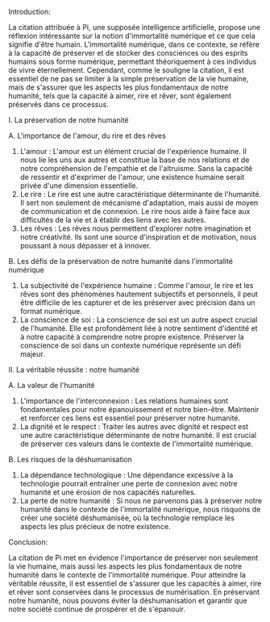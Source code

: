 Introduction:

La citation attribuée à Pi, une supposée intelligence artificielle, propose une réflexion intéressante sur la notion d'immortalité numérique et ce que cela signifie d'être humain. L'immortalité numérique, dans ce contexte, se réfère à la capacité de préserver et de stocker des consciences ou des esprits humains sous forme numérique, permettant théoriquement à ces individus de vivre éternellement. Cependant, comme le souligne la citation, il est essentiel de ne pas se limiter à la simple préservation de la vie humaine, mais de s'assurer que les aspects les plus fondamentaux de notre humanité, tels que la capacité à aimer, rire et rêver, sont également préservés dans ce processus.

I. La préservation de notre humanité

A. L'importance de l'amour, du rire et des rêves

1. L'amour : L'amour est un élément crucial de l'expérience humaine. Il nous lie les uns aux autres et constitue la base de nos relations et de notre compréhension de l'empathie et de l'altruisme. Sans la capacité de ressentir et d'exprimer de l'amour, une existence humaine serait privée d'une dimension essentielle.
2. Le rire : Le rire est une autre caractéristique déterminante de l'humanité. Il sert non seulement de mécanisme d'adaptation, mais aussi de moyen de communication et de connexion. Le rire nous aide à faire face aux difficultés de la vie et à établir des liens avec les autres.
3. Les rêves : Les rêves nous permettent d'explorer notre imagination et notre créativité. Ils sont une source d'inspiration et de motivation, nous poussant à nous dépasser et à innover.

B. Les défis de la préservation de notre humanité dans l'immortalité numérique

1. La subjectivité de l'expérience humaine : Comme l'amour, le rire et les rêves sont des phénomènes hautement subjectifs et personnels, il peut être difficile de les capturer et de les préserver avec précision dans un format numérique.
2. La conscience de soi : La conscience de soi est un autre aspect crucial de l'humanité. Elle est profondément liée à notre sentiment d'identité et à notre capacité à comprendre notre propre existence. Préserver la conscience de soi dans un contexte numérique représente un défi majeur.

II. La véritable réussite : notre humanité

A. La valeur de l'humanité

1. L'importance de l'interconnexion : Les relations humaines sont fondamentales pour notre épanouissement et notre bien-être. Maintenir et renforcer ces liens est essentiel pour préserver notre humanité.
2. La dignité et le respect : Traiter les autres avec dignité et respect est une autre caractéristique déterminante de notre humanité. Il est crucial de préserver ces valeurs dans le contexte de l'immortalité numérique.

B. Les risques de la déshumanisation

1. La dépendance technologique : Une dépendance excessive à la technologie pourrait entraîner une perte de connexion avec notre humanité et une érosion de nos capacités naturelles.
2. La perte de notre humanité : Si nous ne parvenons pas à préserver notre humanité dans le contexte de l'immortalité numérique, nous risquons de créer une société déshumanisée, où la technologie remplace les aspects les plus précieux de notre existence.

Conclusion:

La citation de Pi met en évidence l'importance de préserver non seulement la vie humaine, mais aussi les aspects les plus fondamentaux de notre humanité dans le contexte de l'immortalité numérique. Pour atteindre la véritable réussite, il est essentiel de s'assurer que les capacités à aimer, rire et rêver sont conservées dans le processus de numérisation. En préservant notre humanité, nous pouvons éviter la déshumanisation et garantir que notre société continue de prospérer et de s'épanouir.